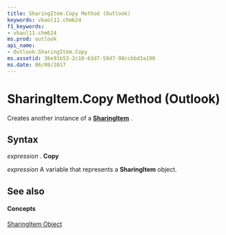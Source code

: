 ```yaml
---
title: SharingItem.Copy Method (Outlook)
keywords: vbaol11.chm624
f1_keywords:
- vbaol11.chm624
ms.prod: outlook
api_name:
- Outlook.SharingItem.Copy
ms.assetid: 36e91b53-2c10-63d7-59d7-98ccbbd3a190
ms.date: 06/08/2017
---
```



# SharingItem.Copy Method (Outlook)

Creates another instance of a **[SharingItem](sharingitem-object-outlook.md)** .


## Syntax

 _expression_ . **Copy**

 _expression_ A variable that represents a **SharingItem** object.


## See also


#### Concepts


[SharingItem Object](sharingitem-object-outlook.md)

